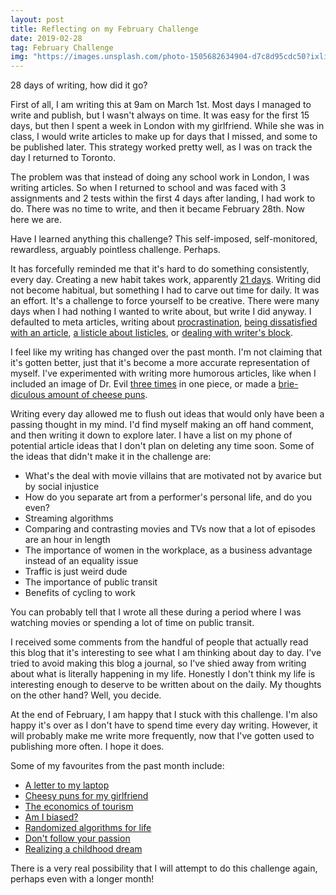 ```yaml
---
layout: post
title: Reflecting on my February Challenge
date: 2019-02-28
tag: February Challenge
img: "https://images.unsplash.com/photo-1505682634904-d7c8d95cdc50?ixlib=rb-1.2.1&q=80&fm=jpg&crop=entropy&cs=tinysrgb&w=1080&fit=max&ixid=eyJhcHBfaWQiOjExNzczfQ"
---
```


28 days of writing, how did it go?

First of all, I am writing this at 9am on March 1st. Most days I managed to write and publish, but I wasn't always on time. It was easy for the first 15 days, but then I spent a week in London with my girlfriend. While she was in class, I would write articles to make up for days that I missed, and some to be published later. This strategy worked pretty well, as I was on track the day I returned to Toronto.

The problem was that instead of doing any school work in London, I was writing articles. So when I returned to school and was faced with 3 assignments and 2 tests within the first 4 days after landing, I had work to do. There was no time to write, and then it became February 28th. Now here we are.

Have I learned anything this challenge? This self-imposed, self-monitored, rewardless, arguably pointless challenge. Perhaps.

It has forcefully reminded me that it's hard to do something consistently, every day. Creating a new habit takes work, apparently [21 days](https://examinedexistence.com/how-long-does-it-take-for-something-to-become-a-habit/). Writing did not become habitual, but something I had to carve out time for daily. It was an effort. It's a challenge to force yourself to be creative. There were many days when I had nothing I wanted to write about, but write I did anyway. I defaulted to meta articles, writing about [procrastination](/procrastination/), [being dissatisfied with an article](/failure/), [a listicle about listicles](/10-thoughts-on-listicles/), or [dealing with writer's block](/dealing-with-writers-block/).

I feel like my writing has changed over the past month. I'm not claiming that it's gotten better, just that it's become a more accurate representation of myself. I've experimented with writing more humorous articles, like when I included an image of Dr. Evil [three times](/one-million-tips-for-instagram/) in one piece, or made a [brie-diculous amount of cheese puns](/cheesy-valentines-day/).

Writing every day allowed me to flush out ideas that would only have been a passing thought in my mind. I'd find myself making an off hand comment, and then writing it down to explore later. I have a list on my phone of potential article ideas that I don't plan on deleting any time soon. Some of the ideas that didn't make it in the challenge are:

-   What's the deal with movie villains that are motivated not by avarice but by social injustice
-   How do you separate art from a performer's personal life, and do you even?
-   Streaming algorithms
-   Comparing and contrasting movies and TVs now that a lot of episodes are an hour in length
-   The importance of women in the workplace, as a business advantage instead of an equality issue
-   Traffic is just weird dude
-   The importance of public transit
-   Benefits of cycling to work

You can probably tell that I wrote all these during a period where I was watching movies or spending a lot of time on public transit.

I received some comments from the handful of people that actually read this blog that it's interesting to see what I am thinking about day to day. I've tried to avoid making this blog a journal, so I've shied away from writing about what is literally happening in my life. Honestly I don't think my life is interesting enough to deserve to be written about on the daily. My thoughts on the other hand? Well, you decide.

At the end of February, I am happy that I stuck with this challenge. I'm also happy it's over as I don't have to spend time every day writing. However, it will probably make me write more frequently, now that I've gotten used to publishing more often. I hope it does.

Some of my favourites from the past month include:

-   [A letter to my laptop](/dear-laptop/)
-   [Cheesy puns for my girlfriend](/cheesy-valentines-day/)
-   [The economics of tourism](/economics-of-tourism/)
-   [Am I biased?](/am-i-biased/)
-   [Randomized algorithms for life](/love-random/)
-   [Don't follow your passion](/dont-follow-your-passion/)
-   [Realizing a childhood dream](/childhood-dreams/)

There is a very real possibility that I will attempt to do this challenge again, perhaps even with a longer month!

